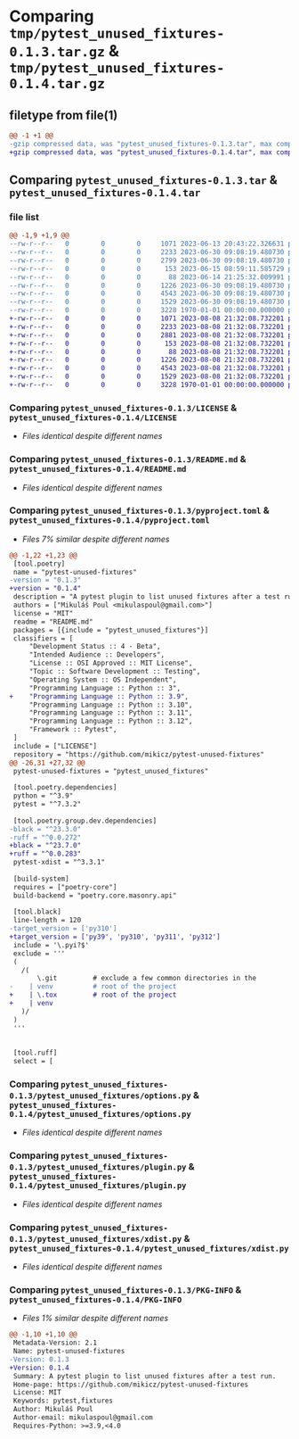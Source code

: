 # Comparing `tmp/pytest_unused_fixtures-0.1.3.tar.gz` & `tmp/pytest_unused_fixtures-0.1.4.tar.gz`

## filetype from file(1)

```diff
@@ -1 +1 @@
-gzip compressed data, was "pytest_unused_fixtures-0.1.3.tar", max compression
+gzip compressed data, was "pytest_unused_fixtures-0.1.4.tar", max compression
```

## Comparing `pytest_unused_fixtures-0.1.3.tar` & `pytest_unused_fixtures-0.1.4.tar`

### file list

```diff
@@ -1,9 +1,9 @@
--rw-r--r--   0        0        0     1071 2023-06-13 20:43:22.326631 pytest_unused_fixtures-0.1.3/LICENSE
--rw-r--r--   0        0        0     2233 2023-06-30 09:08:19.480730 pytest_unused_fixtures-0.1.3/README.md
--rw-r--r--   0        0        0     2799 2023-06-30 09:08:19.480730 pytest_unused_fixtures-0.1.3/pyproject.toml
--rw-r--r--   0        0        0      153 2023-06-15 08:59:11.585729 pytest_unused_fixtures-0.1.3/pytest_unused_fixtures/__init__.py
--rw-r--r--   0        0        0       88 2023-06-14 21:25:32.009991 pytest_unused_fixtures-0.1.3/pytest_unused_fixtures/decorators.py
--rw-r--r--   0        0        0     1226 2023-06-30 09:08:19.480730 pytest_unused_fixtures-0.1.3/pytest_unused_fixtures/options.py
--rw-r--r--   0        0        0     4543 2023-06-30 09:08:19.480730 pytest_unused_fixtures-0.1.3/pytest_unused_fixtures/plugin.py
--rw-r--r--   0        0        0     1529 2023-06-30 09:08:19.480730 pytest_unused_fixtures-0.1.3/pytest_unused_fixtures/xdist.py
--rw-r--r--   0        0        0     3228 1970-01-01 00:00:00.000000 pytest_unused_fixtures-0.1.3/PKG-INFO
+-rw-r--r--   0        0        0     1071 2023-08-08 21:32:08.732201 pytest_unused_fixtures-0.1.4/LICENSE
+-rw-r--r--   0        0        0     2233 2023-08-08 21:32:08.732201 pytest_unused_fixtures-0.1.4/README.md
+-rw-r--r--   0        0        0     2881 2023-08-08 21:32:08.732201 pytest_unused_fixtures-0.1.4/pyproject.toml
+-rw-r--r--   0        0        0      153 2023-08-08 21:32:08.732201 pytest_unused_fixtures-0.1.4/pytest_unused_fixtures/__init__.py
+-rw-r--r--   0        0        0       88 2023-08-08 21:32:08.732201 pytest_unused_fixtures-0.1.4/pytest_unused_fixtures/decorators.py
+-rw-r--r--   0        0        0     1226 2023-08-08 21:32:08.732201 pytest_unused_fixtures-0.1.4/pytest_unused_fixtures/options.py
+-rw-r--r--   0        0        0     4543 2023-08-08 21:32:08.732201 pytest_unused_fixtures-0.1.4/pytest_unused_fixtures/plugin.py
+-rw-r--r--   0        0        0     1529 2023-08-08 21:32:08.732201 pytest_unused_fixtures-0.1.4/pytest_unused_fixtures/xdist.py
+-rw-r--r--   0        0        0     3228 1970-01-01 00:00:00.000000 pytest_unused_fixtures-0.1.4/PKG-INFO
```

### Comparing `pytest_unused_fixtures-0.1.3/LICENSE` & `pytest_unused_fixtures-0.1.4/LICENSE`

 * *Files identical despite different names*

### Comparing `pytest_unused_fixtures-0.1.3/README.md` & `pytest_unused_fixtures-0.1.4/README.md`

 * *Files identical despite different names*

### Comparing `pytest_unused_fixtures-0.1.3/pyproject.toml` & `pytest_unused_fixtures-0.1.4/pyproject.toml`

 * *Files 7% similar despite different names*

```diff
@@ -1,22 +1,23 @@
 [tool.poetry]
 name = "pytest-unused-fixtures"
-version = "0.1.3"
+version = "0.1.4"
 description = "A pytest plugin to list unused fixtures after a test run."
 authors = ["Mikuláš Poul <mikulaspoul@gmail.com>"]
 license = "MIT"
 readme = "README.md"
 packages = [{include = "pytest_unused_fixtures"}]
 classifiers = [
     "Development Status :: 4 - Beta",
     "Intended Audience :: Developers",
     "License :: OSI Approved :: MIT License",
     "Topic :: Software Development :: Testing",
     "Operating System :: OS Independent",
     "Programming Language :: Python :: 3",
+    "Programming Language :: Python :: 3.9",
     "Programming Language :: Python :: 3.10",
     "Programming Language :: Python :: 3.11",
     "Programming Language :: Python :: 3.12",
     "Framework :: Pytest",
 ]
 include = ["LICENSE"]
 repository = "https://github.com/mikicz/pytest-unused-fixtures"
@@ -26,31 +27,32 @@
 pytest-unused-fixtures = "pytest_unused_fixtures"
 
 [tool.poetry.dependencies]
 python = "^3.9"
 pytest = "^7.3.2"
 
 [tool.poetry.group.dev.dependencies]
-black = "^23.3.0"
-ruff = "^0.0.272"
+black = "^23.7.0"
+ruff = "^0.0.283"
 pytest-xdist = "^3.3.1"
 
 [build-system]
 requires = ["poetry-core"]
 build-backend = "poetry.core.masonry.api"
 
 [tool.black]
 line-length = 120
-target_version = ['py310']
+target_version = ['py39', 'py310', 'py311', 'py312']
 include = '\.pyi?$'
 exclude = '''
 (
   /(
       \.git         # exclude a few common directories in the
-    | venv          # root of the project
+    | \.tox         # root of the project
+    | venv
   )/
 )
 '''
 
 
 [tool.ruff]
 select = [
```

### Comparing `pytest_unused_fixtures-0.1.3/pytest_unused_fixtures/options.py` & `pytest_unused_fixtures-0.1.4/pytest_unused_fixtures/options.py`

 * *Files identical despite different names*

### Comparing `pytest_unused_fixtures-0.1.3/pytest_unused_fixtures/plugin.py` & `pytest_unused_fixtures-0.1.4/pytest_unused_fixtures/plugin.py`

 * *Files identical despite different names*

### Comparing `pytest_unused_fixtures-0.1.3/pytest_unused_fixtures/xdist.py` & `pytest_unused_fixtures-0.1.4/pytest_unused_fixtures/xdist.py`

 * *Files identical despite different names*

### Comparing `pytest_unused_fixtures-0.1.3/PKG-INFO` & `pytest_unused_fixtures-0.1.4/PKG-INFO`

 * *Files 1% similar despite different names*

```diff
@@ -1,10 +1,10 @@
 Metadata-Version: 2.1
 Name: pytest-unused-fixtures
-Version: 0.1.3
+Version: 0.1.4
 Summary: A pytest plugin to list unused fixtures after a test run.
 Home-page: https://github.com/mikicz/pytest-unused-fixtures
 License: MIT
 Keywords: pytest,fixtures
 Author: Mikuláš Poul
 Author-email: mikulaspoul@gmail.com
 Requires-Python: >=3.9,<4.0
```

